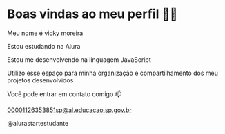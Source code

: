 # Boas vindas ao meu perfil 💙💙

Meu nome é vicky moreira

Estou estudando na Alura

Estou me desenvolvendo na linguagem JavaScript

Utilizo esse espaço para minha organização e compartilhamento dos meu projetos desenvolvidos

Você pode entrar em contato comigo 📫

00001126353851sp@al.educacao.sp.gov.br

@alurastartestudante

